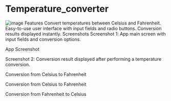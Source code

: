 # Temperature_converter
![image](https://github.com/Venu-Palumari/Temperature_converter/assets/119401544/2a954030-cf12-4d7e-b395-e4e86a880bc9)
Features
Convert temperatures between Celsius and Fahrenheit.
Easy-to-use user interface with input fields and radio buttons.
Conversion results displayed instantly.
Screenshots
Screenshot 1: App main screen with input fields and conversion options.

App Screenshot

Screenshot 2: Conversion result displayed after performing a temperature conversion.

Conversion from Celsius to Fahrenheit

Conversion from Celsius to Fahrenheit

Conversion from Fahrenheit to Celsius


